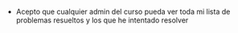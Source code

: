 - Acepto que cualquier admin del curso pueda ver toda mi lista de problemas resueltos y los que he intentado resolver